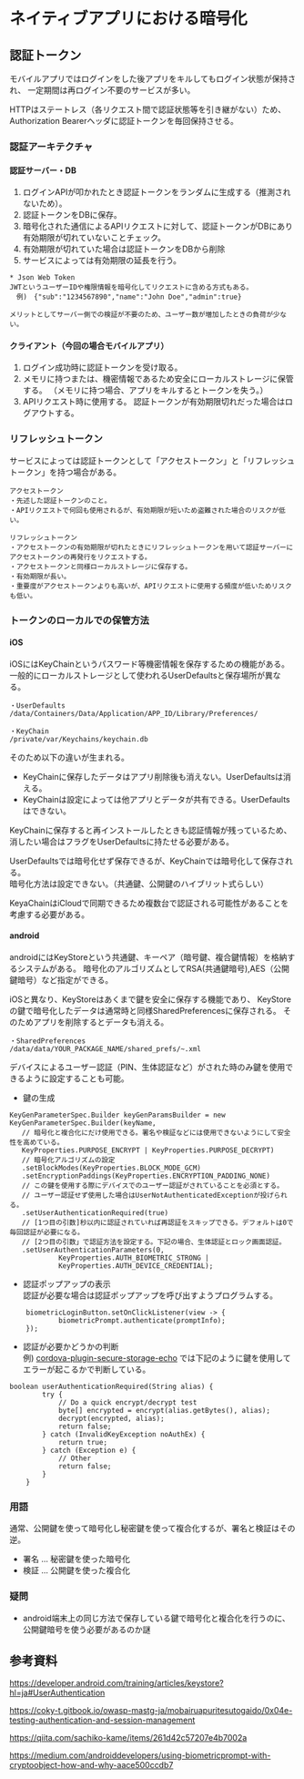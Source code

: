# ネイティブアプリにおける暗号化
## 認証トークン
モバイルアプリではログインをした後アプリをキルしてもログイン状態が保持され、
一定期間は再ログイン不要のサービスが多い。

HTTPはステートレス（各リクエスト間で認証状態等を引き継がない）ため、
Authorization Bearerヘッダに認証トークンを毎回保持させる。

### 認証アーキテクチャ
#### 認証サーバー・DB
1. ログインAPIが叩かれたとき認証トークンをランダムに生成する（推測されないため）。
2. 認証トークンをDBに保存。
3. 暗号化された通信によるAPIリクエストに対して、認証トークンがDBにあり有効期限が切れていないことチェック。
4. 有効期限が切れていた場合は認証トークンをDBから削除
5. サービスによっては有効期限の延長を行う。

```
* Json Web Token
JWTというユーザーIDや権限情報を暗号化してリクエストに含める方式もある。
　例)　{"sub":"1234567890","name":"John Doe","admin":true}

メリットとしてサーバー側での検証が不要のため、ユーザー数が増加したときの負荷が少ない。
```

#### クライアント（今回の場合モバイルアプリ）
1. ログイン成功時に認証トークンを受け取る。
2. メモリに持つまたは、機密情報であるため安全にローカルストレージに保管する。
   （メモリに持つ場合、アプリをキルするとトークンを失う。）
4. APIリクエスト時に使用する。
認証トークンが有効期限切れだった場合はログアウトする。
### リフレッシュトークン
サービスによっては認証トークンとして「アクセストークン」と「リフレッシュトークン」を持つ場合がある。

```
アクセストークン
・先述した認証トークンのこと。
・APIリクエストで何回も使用されるが、有効期限が短いため盗難された場合のリスクが低い。

リフレッシュトークン
・アクセストークンの有効期限が切れたときにリフレッシュトークンを用いて認証サーバーにアクセストークンの再発行をリクエストする。
・アクセストークンと同様ローカルストレージに保存する。
・有効期限が長い。
・重要度がアクセストークンよりも高いが、APIリクエストに使用する頻度が低いためリスクも低い。
```

### トークンのローカルでの保管方法
#### iOS
iOSにはKeyChainというパスワード等機密情報を保存するための機能がある。
一般的にローカルストレージとして使われるUserDefaultsと保存場所が異なる。
```
・UserDefaults
/data/Containers/Data/Application/APP_ID/Library/Preferences/

・KeyChain
/private/var/Keychains/keychain.db
```
そのため以下の違いが生まれる。
- KeyChainに保存したデータはアプリ削除後も消えない。UserDefaultsは消える。
- KeyChainは設定によっては他アプリとデータが共有できる。UserDefaultsはできない。

KeyChainに保存すると再インストールしたときも認証情報が残っているため、
消したい場合はフラグをUserDefaultsに持たせる必要がある。

UserDefaultsでは暗号化せず保存できるが、KeyChainでは暗号化して保存される。<br>
暗号化方法は設定できない。（共通鍵、公開鍵のハイブリット式らしい）

KeyaChainはiCloudで同期できるため複数台で認証される可能性があることを考慮する必要がある。

#### android
androidにはKeyStoreという共通鍵、キーペア（暗号鍵、複合鍵情報）を格納するシステムがある。
暗号化のアルゴリズムとしてRSA(共通鍵暗号),AES（公開鍵暗号）など指定ができる。

iOSと異なり、KeyStoreはあくまで鍵を安全に保存する機能であり、
KeyStoreの鍵で暗号化したデータは通常時と同様SharedPreferencesに保存される。
そのためアプリを削除するとデータも消える。
```
・SharedPreferences
/data/data/YOUR_PACKAGE_NAME/shared_prefs/~.xml
```

デバイスによるユーザー認証（PIN、生体認証など）がされた時のみ鍵を使用できるように設定することも可能。

- 鍵の生成
```
KeyGenParameterSpec.Builder keyGenParamsBuilder = new KeyGenParameterSpec.Builder(keyName,
   // 暗号化と複合化にだけ使用できる。署名や検証などには使用できないようにして安全性を高めている。
   KeyProperties.PURPOSE_ENCRYPT | KeyProperties.PURPOSE_DECRYPT)
   // 暗号化アルゴリズムの設定
   .setBlockModes(KeyProperties.BLOCK_MODE_GCM)
   .setEncryptionPaddings(KeyProperties.ENCRYPTION_PADDING_NONE)
   // この鍵を使用する際にデバイスでのユーザー認証がされていることを必須とする。
   // ユーザー認証せず使用した場合はUserNotAuthenticatedExceptionが投げられる。
   .setUserAuthenticationRequired(true)
   // [1つ目の引数]秒以内に認証されていれば再認証をスキップできる。デフォルトは0で毎回認証が必要になる。
   // [2つ目の引数」で認証方法を設定する。下記の場合、生体認証とロック画面認証。
   .setUserAuthenticationParameters(0,
            KeyProperties.AUTH_BIOMETRIC_STRONG |
            KeyProperties.AUTH_DEVICE_CREDENTIAL);
```

- 認証ポップアップの表示<br>
  認証が必要な場合は認証ポップアップを呼び出すようプログラムする。
```
    biometricLoginButton.setOnClickListener(view -> {
            biometricPrompt.authenticate(promptInfo);
    });
```

- 認証が必要かどうかの判断<br>
例)
[cordova-plugin-secure-storage-echo](https://github.com/mibrito707/cordova-plugin-secure-storage-echo/tree/master)
では下記のように鍵を使用してエラーが起こるかで判断している。
  
```
boolean userAuthenticationRequired(String alias) {
        try {
            // Do a quick encrypt/decrypt test
            byte[] encrypted = encrypt(alias.getBytes(), alias);
            decrypt(encrypted, alias);
            return false;
        } catch (InvalidKeyException noAuthEx) {
            return true;
        } catch (Exception e) {
            // Other
            return false;
        }
    }
```

### 用語
通常、公開鍵を使って暗号化し秘密鍵を使って複合化するが、署名と検証はその逆。
- 署名 ... 秘密鍵を使った暗号化
- 検証 ... 公開鍵を使った複合化

### 疑問
- android端末上の同じ方法で保存している鍵で暗号化と複合化を行うのに、公開鍵暗号を使う必要があるのか謎

## 参考資料
https://developer.android.com/training/articles/keystore?hl=ja#UserAuthentication

https://coky-t.gitbook.io/owasp-mastg-ja/mobairuapuritesutogaido/0x04e-testing-authentication-and-session-management

https://qiita.com/sachiko-kame/items/261d42c57207e4b7002a

https://medium.com/androiddevelopers/using-biometricprompt-with-cryptoobject-how-and-why-aace500ccdb7

